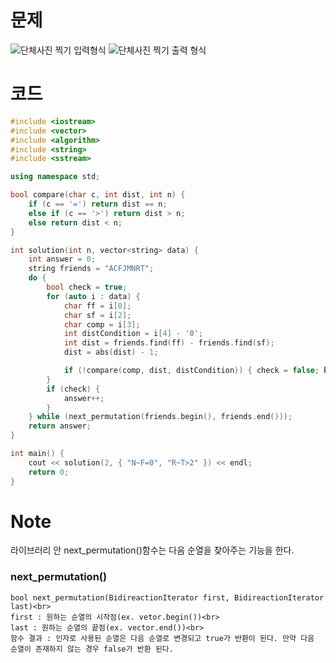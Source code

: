 # 문제
![단체사진 찍기 입력형식](https://user-images.githubusercontent.com/78357979/117654771-31664800-b1d1-11eb-92ff-1644be706e15.png)
![단체사진 찍기 출력 형식](https://user-images.githubusercontent.com/78357979/117654783-34f9cf00-b1d1-11eb-8d12-9b3b5151dbf7.png)

# 코드
```cpp
#include <iostream>
#include <vector>
#include <algorithm>
#include <string>
#include <sstream>

using namespace std;

bool compare(char c, int dist, int n) {
	if (c == '=') return dist == n;
	else if (c == '>') return dist > n;
	else return dist < n;
}

int solution(int n, vector<string> data) {
	int answer = 0;
	string friends = "ACFJMNRT";
	do {
		bool check = true;
		for (auto i : data) {
			char ff = i[0];
			char sf = i[2];
			char comp = i[3];
			int distCondition = i[4] - '0';
			int dist = friends.find(ff) - friends.find(sf);
			dist = abs(dist) - 1;

			if (!compare(comp, dist, distCondition)) { check = false; break; }
		}
		if (check) {
			answer++;
		}
	} while (next_permutation(friends.begin(), friends.end()));
	return answer;
}

int main() {
	cout << solution(2, { "N~F=0", "R~T>2" }) << endl;
	return 0;
}
```

# Note
<algorithm> 라이브러리 안 next_permutation()함수는 다음 순열을 찾아주는 기능을 한다.<br>

### next_permutation()
    bool next_permutation(BidireactionIterator first, BidireactionIterator last)<br>
    first : 원하는 순열의 시작점(ex. vetor.begin())<br>
    last : 원하는 순열의 끝점(ex. vector.end())<br>
    함수 결과 : 인자로 사용된 순열은 다음 순열로 변경되고 true가 반환이 된다. 만약 다음 순열이 존재하지 않는 경우 false가 반환 된다.
